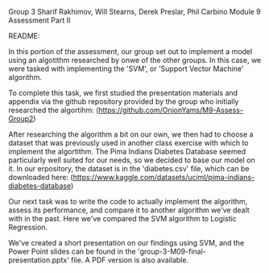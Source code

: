 Group 3
Sharif Rakhimov, Will Stearns, Derek Preslar, Phil Carbino
Module 9 Assessment Part II

README:

In this portion of the assessment, our group set out to implement a model using an algotithm researched by onwe of the other groups. In this case, we were tasked with implementing the 'SVM', or 'Support Vector Machine' algorithm.

To complete this task, we first studied the presentation materials and appendix via the github repository provided by the group who initially researched the algortihm:
(https://github.com/OnionYams/M9-Assess-Group2)

After researching the algorithm a bit on our own, we then had to choose a dataset that was previously used in another class exercise with which to implement the algortithm. The Pima Indians Diabetes Database seemed particularly well suited for our needs, so we decided to base our model on it. In our erpository, the dataset is in the 'diabetes.csv' file, which can be downloaded here:
(https://www.kaggle.com/datasets/uciml/pima-indians-diabetes-database)

Our next task was to write the code to actually implement the algorithm, assess its performance, and compare it to another algorithm we've dealt with in the past. Here we've compared the SVM algorithm to Logistic Regression.

We've created a short presentation on our findings using SVM, and the Power Point slides can be found in the 'group-3-M09-final-presentation.pptx' file. A PDF version is also available.